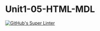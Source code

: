 # Unit1-05-HTML-MDL
[![GitHub's Super Linter](https://github.comICS20-Programming-JulienL/Unit1-05-HTML-MDL/workflows/GitHub's%20Super%20Linter/badge.svg)](https://github.com/ICS20-Programming-JulienL/Unit1-05-HTML-MDL/actions)

